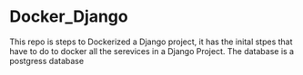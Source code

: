 # Docker_Django
This repo is steps to Dockerized a Django project, it has the inital stpes that have to do to docker all the serevices in a Django Project. The database is a
postgress database
